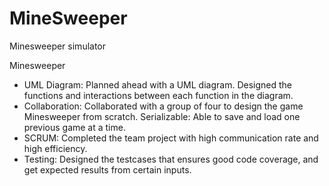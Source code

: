 # MineSweeper
Minesweeper simulator 

Minesweeper
  * UML Diagram: Planned ahead with a UML diagram. Designed the functions and interactions between each function in the diagram.
  * Collaboration: Collaborated with a group of four to design the game Minesweeper from scratch. Serializable: Able to save and load one previous game at a time.
  * SCRUM: Completed the team project with high communication rate and high efficiency.
  * Testing: Designed the testcases that ensures good code coverage, and get expected results from certain inputs.
